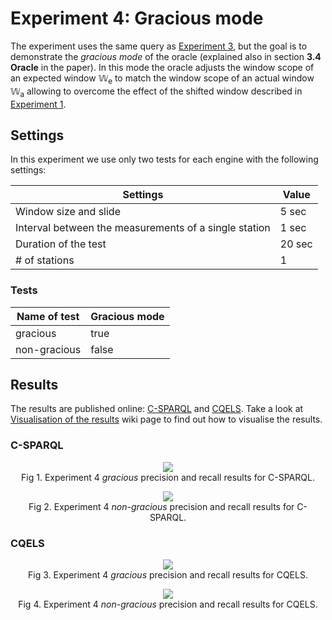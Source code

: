 # Experiment 4: Gracious mode

The experiment uses the same query as [Experiment 3](https://github.com/YABench/yabench-one/tree/master/Experiment_3), but the goal is to demonstrate the *gracious mode* of the oracle (explained also in section **3.4 Oracle** in the paper). In this mode the oracle adjusts the window scope of an expected window &#x1D54E;<sub>e</sub> to match the window scope of an actual window &#x1D54E;<sub>a</sub> allowing to overcome the effect of the shifted window described in [Experiment 1](https://github.com/YABench/yabench-one/tree/master/Experiment_1).

## Settings

In this experiment we use only two tests for each engine with the following settings:

Settings | Value
---------|------
Window size and slide | 5 sec
Interval between the measurements of a single station | 1 sec
Duration of the test | 20 sec
# of stations | 1

### Tests

Name of test | Gracious mode
-------------|--------------------------
gracious | true
non-gracious | false

## Results

The results are published online: [C-SPARQL](https://github.com/YABench/yabench-one/tree/master/Experiment_4/csparql/results) and [CQELS](https://github.com/YABench/yabench-one/tree/master/Experiment_4/cqels/results). Take a look at [Visualisation of the results](https://github.com/YABench/yabench/wiki#visualisation-the-results) wiki page to find out how to visualise the results.

### C-SPARQL

<p align="center">
    <img src="http://yabench.github.io/yabench-one/Experiment_4/e4_cs_gracious.png"/>
    </br>
    Fig 1. Experiment 4 <i>gracious</i> precision and recall results for C-SPARQL.
</p>

<p align="center">
    <img src="http://yabench.github.io/yabench-one/Experiment_4/e4_cs_non-gracious.png"/>
    </br>
    Fig 2. Experiment 4 <i>non-gracious</i> precision and recall results for C-SPARQL.
</p>

### CQELS

<p align="center">
    <img src="http://yabench.github.io/yabench-one/Experiment_4/e4_cq_gracious.png"/>
    </br>
    Fig 3. Experiment 4 <i>gracious</i> precision and recall results for CQELS.
</p>

<p align="center">
    <img src="http://yabench.github.io/yabench-one/Experiment_4/e4_cq_non-gracious.png"/>
    </br>
    Fig 4. Experiment 4 <i>non-gracious</i> precision and recall results for CQELS.
</p>